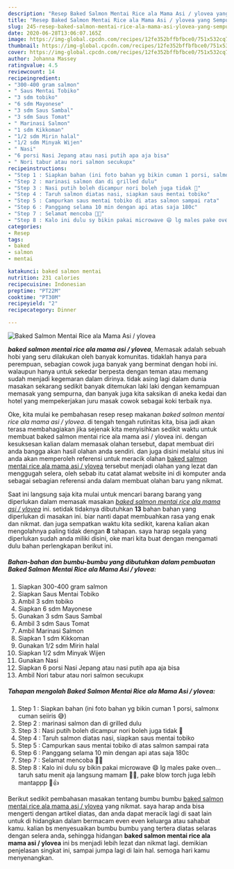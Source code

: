 ```yaml
---
description: "Resep Baked Salmon Mentai Rice ala Mama Asi / ylovea yang Sempurna"
title: "Resep Baked Salmon Mentai Rice ala Mama Asi / ylovea yang Sempurna"
slug: 245-resep-baked-salmon-mentai-rice-ala-mama-asi-ylovea-yang-sempurna
date: 2020-06-28T13:06:07.165Z
image: https://img-global.cpcdn.com/recipes/12fe352bffbfbce0/751x532cq70/baked-salmon-mentai-rice-ala-mama-asi-ylovea-foto-resep-utama.jpg
thumbnail: https://img-global.cpcdn.com/recipes/12fe352bffbfbce0/751x532cq70/baked-salmon-mentai-rice-ala-mama-asi-ylovea-foto-resep-utama.jpg
cover: https://img-global.cpcdn.com/recipes/12fe352bffbfbce0/751x532cq70/baked-salmon-mentai-rice-ala-mama-asi-ylovea-foto-resep-utama.jpg
author: Johanna Massey
ratingvalue: 4.5
reviewcount: 14
recipeingredient:
- "300-400 gram salmon"
- " Saus Mentai Tobiko"
- "3 sdm tobiko"
- "6 sdm Mayonese"
- "3 sdm Saus Sambal"
- "3 sdm Saus Tomat"
- " Marinasi Salmon"
- "1 sdm Kikkoman"
- "1/2 sdm Mirin halal"
- "1/2 sdm Minyak Wijen"
- " Nasi"
- "6 porsi Nasi Jepang atau nasi putih apa aja bisa"
- " Nori tabur atau nori salmon secukupx"
recipeinstructions:
- "Step 1 : Siapkan bahan (ini foto bahan yg bikin cuman 1 porsi, salmonx cuman seiiris 😅)"
- "Step 2 : marinasi salmon dan di grilled dulu"
- "Step 3 : Nasi putih boleh dicampur nori boleh juga tidak 🥰"
- "Step 4 : Taruh salmon diatas nasi, siapkan saus mentai tobiko"
- "Step 5 : Campurkan saus mentai tobiko di atas salmon sampai rata"
- "Step 6 : Panggang selama 10 min dengan api atas saja 180c"
- "Step 7 : Selamat mencoba 🥰😘"
- "Step 8 : Kalo ini dulu sy bikin pakai microwave 😄 lg males pake oven... taruh satu menit aja langsung mamam 🥰🤣, pake blow torch juga lebih mantappp 🥰👍"
categories:
- Resep
tags:
- baked
- salmon
- mentai

katakunci: baked salmon mentai 
nutrition: 231 calories
recipecuisine: Indonesian
preptime: "PT22M"
cooktime: "PT30M"
recipeyield: "2"
recipecategory: Dinner

---
```



![Baked Salmon Mentai Rice ala Mama Asi / ylovea](https://img-global.cpcdn.com/recipes/12fe352bffbfbce0/751x532cq70/baked-salmon-mentai-rice-ala-mama-asi-ylovea-foto-resep-utama.jpg)

<b><i>baked salmon mentai rice ala mama asi / ylovea</i></b>, Memasak adalah sebuah hobi yang seru dilakukan oleh banyak komunitas. tidaklah hanya para perempuan, sebagian cowok juga banyak yang berminat dengan hobi ini. walaupun hanya untuk sekedar berpesta dengan teman atau memang sudah menjadi kegemaran dalam dirinya. tidak asing lagi dalam dunia masakan sekarang sedikit banyak ditemukan laki laki dengan kemampuan memasak yang sempurna, dan banyak juga kita saksikan di aneka kedai dan hotel yang mempekerjakan juru masak cowok sebagai koki terbaik nya.

Oke, kita mulai ke pembahasan resep resep makanan <i>baked salmon mentai rice ala mama asi / ylovea</i>. di tengah tengah rutinitas kita, bisa jadi akan terasa membahagiakan jika sejenak kita menyisihkan sedikit waktu untuk membuat baked salmon mentai rice ala mama asi / ylovea ini. dengan kesuksesan kalian dalam memasak olahan tersebut, dapat membuat diri anda bangga akan hasil olahan anda sendiri. dan juga disini melalui situs ini anda akan memperoleh referensi untuk meracik olahan <u>baked salmon mentai rice ala mama asi / ylovea</u> tersebut menjadi olahan yang lezat dan menggugah selera, oleh sebab itu catat alamat website ini di komputer anda sebagai sebagian referensi anda dalam membuat olahan baru yang nikmat.




Saat ini langsung saja kita mulai untuk mencari barang barang yang diperlukan dalam memasak masakan <u><i>baked salmon mentai rice ala mama asi / ylovea</i></u> ini. setidak tidaknya dibutuhkan <b>13</b> bahan bahan yang diperlukan di masakan ini. biar nanti dapat membuahkan rasa yang enak dan nikmat. dan juga sempatkan waktu kita sedikit, karena kalian akan mengolahnya paling tidak dengan <b>8</b> tahapan. saya harap segala yang diperlukan sudah anda miliki disini, oke mari kita buat dengan mengamati dulu bahan perlengkapan berikut ini.

<!--inarticleads1-->

##### Bahan-bahan dan bumbu-bumbu yang dibutuhkan dalam pembuatan Baked Salmon Mentai Rice ala Mama Asi / ylovea:

1. Siapkan 300-400 gram salmon
1. Siapkan  Saus Mentai Tobiko
1. Ambil 3 sdm tobiko
1. Siapkan 6 sdm Mayonese
1. Gunakan 3 sdm Saus Sambal
1. Ambil 3 sdm Saus Tomat
1. Ambil  Marinasi Salmon
1. Siapkan 1 sdm Kikkoman
1. Gunakan 1/2 sdm Mirin halal
1. Siapkan 1/2 sdm Minyak Wijen
1. Gunakan  Nasi
1. Siapkan 6 porsi Nasi Jepang atau nasi putih apa aja bisa
1. Ambil  Nori tabur atau nori salmon secukupx




<!--inarticleads2-->

##### Tahapan mengolah Baked Salmon Mentai Rice ala Mama Asi / ylovea:

1. Step 1 : Siapkan bahan (ini foto bahan yg bikin cuman 1 porsi, salmonx cuman seiiris 😅)
1. Step 2 : marinasi salmon dan di grilled dulu
1. Step 3 : Nasi putih boleh dicampur nori boleh juga tidak 🥰
1. Step 4 : Taruh salmon diatas nasi, siapkan saus mentai tobiko
1. Step 5 : Campurkan saus mentai tobiko di atas salmon sampai rata
1. Step 6 : Panggang selama 10 min dengan api atas saja 180c
1. Step 7 : Selamat mencoba 🥰😘
1. Step 8 : Kalo ini dulu sy bikin pakai microwave 😄 lg males pake oven... taruh satu menit aja langsung mamam 🥰🤣, pake blow torch juga lebih mantappp 🥰👍




Berikut sedikit pembahasan masakan tentang bumbu bumbu <u>baked salmon mentai rice ala mama asi / ylovea</u> yang nikmat. saya harap anda bisa mengerti dengan artikel diatas, dan anda dapat meracik lagi di saat lain untuk di hidangkan dalam bermacam even even keluarga atau sahabat kamu. kalian bs menyesuaikan bumbu bumbu yang tertera diatas selaras dengan selera anda, sehingga hidangan <b>baked salmon mentai rice ala mama asi / ylovea</b> ini bs menjadi lebih lezat dan nikmat lagi. demikian penjelasan singkat ini, sampai jumpa lagi di lain hal. semoga hari kamu menyenangkan.
